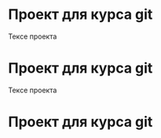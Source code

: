 # Проект для курса git

Тексе проекта
# Проект для курса git

Тексе проекта
# Проект для курса git

